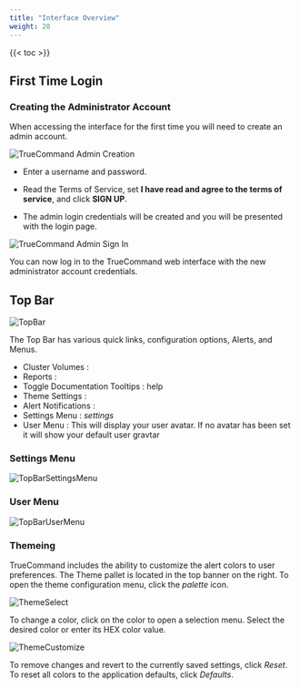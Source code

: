 ```yaml
---
title: "Interface Overview"
weight: 20
---
```


{{< toc >}}

## First Time Login

### Creating the Administrator Account

When accessing the interface for the first time you will need to create an admin account. 

![TrueCommand Admin Creation](/images/TrueCommand/2.0/FirstLogin.png "TrueCommand Admin Creation")

* Enter a username and password.

*  Read the Terms of Service, set **I have read and agree to the terms of service**, and click **SIGN UP**.

* The admin login credentials will be created and you will be presented with the login page.

![TrueCommand Admin Sign In](/images/TrueCommand/2.0/LoginAdmin.png "TrueCommand Admin Sign In")

You can now log in to the TrueCommand web interface with the new administrator account credentials.

## Top Bar

![TopBar](/images/TrueCommand/2.0/TopBar.png "Top Bar")

The Top Bar has various quick links, configuration options, Alerts, and Menus.

+ Cluster Volumes : <mat-icon role="img" fontset="mdi" fonticon="mdi-server-network" aria-hidden="true" class="mat-icon mdi mdi-server-network mat-icon-no-color" aria-hidden="true"></mat-icon>
+ Reports : <mat-icon role="img" fontset="mdi" fonticon="mdi-chart-line-stacked"  class="mat-icon mdi mdi-chart-line-stacked mat-icon-no-color" aria-hidden="true" ng-reflect-font-set="mdi" ng-reflect-font-icon="mdi-chart-line-stacked"></mat-icon>
+ Toggle Documentation Tooltips : <mat-icon role="img" mattooltip="Toggle documentation tooltips" class="mat-icon material-icons mat-icon-no-color" aria-hidden="true" ng-reflect-message="Toggle documentation tooltips" aria-describedby="cdk-describedby-message-87">help</mat-icon>
+ Theme Settings : <mat-icon role="img" fontset="mdi" fonticon="mdi-palette" mattooltip="Theme settings" class="mat-icon mdi mdi-palette mat-icon-no-color" aria-hidden="true" ng-reflect-font-set="mdi" ng-reflect-font-icon="mdi-palette" ng-reflect-message="Theme settings" aria-describedby="cdk-describedby-message-88"></mat-icon>
+ Alert Notifications : <mat-icon role="img" fontset="mdi" fonticon="mdi-bell" class="mat-icon mdi mdi-bell mat-icon-no-color" aria-hidden="true" ng-reflect-font-set="mdi" ng-reflect-font-icon="mdi-bell"></mat-icon>
+ Settings Menu : <i class="material-icons" aria-hidden="true" title="Settings">settings</i>
+ User Menu : This will display your user avatar. If no avatar has been set it will show your default user gravtar

### Settings Menu

![TopBarSettingsMenu](/images/TrueCommand/2.0/TopBarSettingsMenu.png "Top Bar Settings Menu")

### User Menu

![TopBarUserMenu](/images/TrueCommand/2.0/TopBarUserMenu.png "Top Bar User Menu")

### Themeing 

TrueCommand includes the ability to customize the alert colors to user preferences.
The Theme pallet is located in the top banner on the right.
To open the theme configuration menu, click the <i class="material-icons" aria-hidden="true" title="Palette">palette</i> icon.

![ThemeSelect](/images/TrueCommand/2.0/ThemePallete.png "Theme Select")

To change a color, click on the color to open a selection menu. Select the desired color or enter its HEX color value.

![ThemeCustomize](/images/TrueCommand/2.0/ThemePalleteCustom.png "Theme Customize")

To remove changes and revert to the currently saved settings, click *Reset*.
To reset all colors to the application defaults, click *Defaults*.